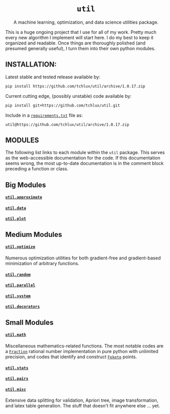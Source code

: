 <p align="center">
  <h1 align="center"><code>util</code></h1>
</p>

<p align="center">
A machine learning, optimization, and data science utilities
package.
</p>

This is a huge ongoing project that I use for all of my work. Pretty much every new algorithm I implement will start here. I do my best to keep it organized and readable. Once things are thoroughly polished (and presumed generally useful), I turn them into their own python
modules.

## INSTALLATION:

  Latest stable and tested release available by:

```bash
pip install https://github.com/tchlux/util/archive/1.0.17.zip
```

  Current cutting edge, (possibly unstable) code available by:

```bash
pip install git+https://github.com/tchlux/util.git
```

  Include in a [`requirements.txt`](https://pip.pypa.io/en/stable/user_guide/#requirements-files) file as:

```
util@https://github.com/tchlux/util/archive/1.0.17.zip
```

## MODULES

The following list links to each module within the `util` package. This serves as the web-accessible documentation for the code. If this documentation seems wrong, the most up-to-date documentation is in the comment block preceding a function or class.

## Big Modules

#### [`util.approximate`](util/approximate#user-content-utilapproximate)

#### [`util.data`](util/data#user-content-utildata)

#### [`util.plot`](util/plot#user-content-utilplot)

## Medium Modules

#### [`util.optimize`](util/optimize#user-content-utiloptimize)

Numerous optimization utilities for both gradient-free and gradient-based minimization of arbitrary functions.

#### [`util.random`](util/random#user-content-utilrandom)

#### [`util.parallel`](util/parallel#user-content-utilparallel)

#### [`util.system`](util/system#user-content-utilsystem)

#### [`util.decorators`](util/decorators#user-content-utildecorators)

## Small Modules

#### [`util.math`](util/math#user-content-utilmath)

Miscellaneous mathematics-related functions. The most notable codes are a [`Fraction`](util/math/fraction.py#L24) rational number implementation in pure python with unlimited precision, and codes that identify and construct [`Fekete`](util/math/points.py#L106) points.

#### [`util.stats`](util/stats#user-content-utilstats)

#### [`util.pairs`](util/pairs#user-content-utilpairs)

#### [`util.misc`](util/misc#user-content-utilmisc)

Extensive data splitting for validation, Apriori tree, image transformation, and latex table generation. The stuff that doesn't fit anywhere else ... yet.







